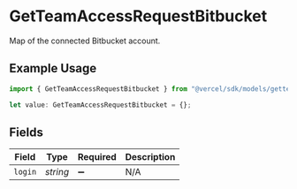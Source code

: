 # GetTeamAccessRequestBitbucket

Map of the connected Bitbucket account.

## Example Usage

```typescript
import { GetTeamAccessRequestBitbucket } from "@vercel/sdk/models/getteamaccessrequestop.js";

let value: GetTeamAccessRequestBitbucket = {};
```

## Fields

| Field              | Type               | Required           | Description        |
| ------------------ | ------------------ | ------------------ | ------------------ |
| `login`            | *string*           | :heavy_minus_sign: | N/A                |